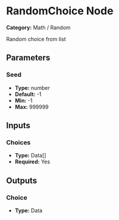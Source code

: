 
# RandomChoice Node

**Category:** Math / Random

Random choice from list

## Parameters


### Seed
- **Type:** number
- **Default:** -1
- **Min:** -1
- **Max:** 999999



## Inputs


### Choices
- **Type:** Data[]
- **Required:** Yes



## Outputs


### Choice
- **Type:** Data




